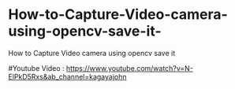 # How-to-Capture-Video-camera-using-opencv-save-it-
How to Capture Video camera using opencv save it 

#Youtube Video :
https://www.youtube.com/watch?v=N-ElPkD5Rxs&ab_channel=kagayajohn
